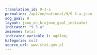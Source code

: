```yaml
---
translation_id: 9-3-a
permalink: /api/en/national/9/9-3-a.json
sdg_goal: 9
layout: json_en_krajowe_goal_indicator
indicator: "9.3.a"
zmienne: total
indicator_variable_1: ogółem;
kategorie: null
source_url: www.stat.gov.pl
---
```

